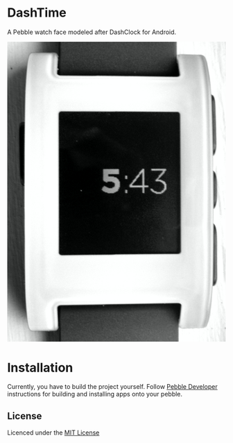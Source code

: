 # DashTime
A Pebble watch face modeled after DashClock for Android.

![DashTime Watch Face](dashtime.jpg)

# Installation
Currently, you have to build the project yourself. Follow [Pebble Developer](http://developer.getpebble.com/) instructions for building and installing apps onto your pebble.

## License
Licenced under the [MIT License](http://www.opensource.org/licenses/mit-license.php)

